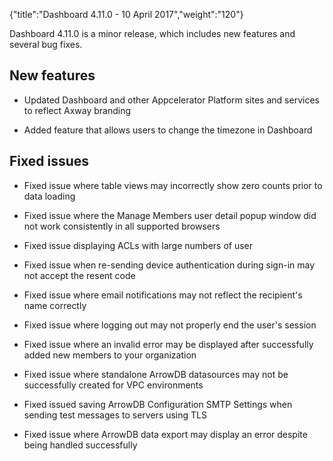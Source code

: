 {"title":"Dashboard 4.11.0 - 10 April 2017","weight":"120"}

Dashboard 4.11.0 is a minor release, which includes new features and several bug fixes.

## New features

* Updated Dashboard and other Appcelerator Platform sites and services to reflect Axway branding

* Added feature that allows users to change the timezone in Dashboard


## Fixed issues

* Fixed issue where table views may incorrectly show zero counts prior to data loading

* Fixed issue where the Manage Members user detail popup window did not work consistently in all supported browsers

* Fixed issue displaying ACLs with large numbers of user

* Fixed issue when re-sending device authentication during sign-in may not accept the resent code

* Fixed issue where email notifications may not reflect the recipient's name correctly

* Fixed issue where logging out may not properly end the user's session

* Fixed issue where an invalid error may be displayed after successfully added new members to your organization

* Fixed issue where standalone ArrowDB datasources may not be successfully created for VPC environments

* Fixed issued saving ArrowDB Configuration SMTP Settings when sending test messages to servers using TLS

* Fixed issue where ArrowDB data export may display an error despite being handled successfully
